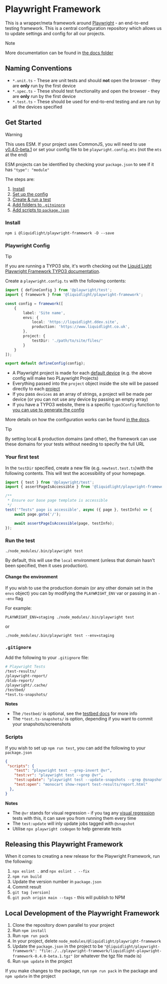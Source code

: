 # Playwright Framework

This is a wrapper/meta framework around [Playwright](https://playwright.dev/) - an end-to-end testing framework. This is a central configuration repository which allows us to update settings and config for all our projects.

> [!NOTE]
> More documentation can be found in [the docs folder](./docs/)

## Naming Conventions

- `*.unit.ts` - These are unit tests and should **not** open the browser - they are **only** run by the first device
- `*.spec.ts` - These should test functionality and open the browser - they are **only** run by the first device
- `*.test.ts` - These should be used for end-to-end testing and are run by all the devices specified

## Get Started

> [!WARNING]
> This uses ESM. If your project uses CommonJS, you will need to use [v0.4.0-beta.1](https://github.com/liquidlight/playwright-framework/tree/0.4.0-beta.1) or set your config file to be `playwright.config.mts` (not the `mts` at the end)

ESM projects can be identified by checking your `package.json` to see if it has `"type": "module"`

The steps are:

1. [Install](#install)
2. [Set up the config](#playwright-config)
3. [Create & run a test](#your-first-test)
4. [Add folders to `.gitginore`](#gitignore)
5. [Add scripts to `package.json`](#scripts)

### Install

```
npm i @liquidlight/playwright-framework -D --save
```

### Playwright Config

> [!TIP]
> If you are running a TYPO3 site, it's worth checking out the [Liquid Light Playwright Framework TYPO3 documentation](./docs/5-typo3.md).

Create a `playwright.config.ts` with the following contents:

```typescript
import { defineConfig } from '@playwright/test';
import { framework } from '@liquidlight/playwright-framework';

const config = framework([
    {
        label: 'Site name',
        envs: {
            local: 'https://liquidlight.ddev.site',
            production: 'https://www.liquidlight.co.uk',
        },
        project: {
            testDir: './path/to/site/files/'
        }
    }
]);

export default defineConfig(config);
```

- A Playwright project is made for each [default device](https://github.com/liquidlight/playwright-framework/blob/main/docs/2-configuration.md#default-devices) (e.g. the above config will make two PLaywright Projects)
- Everything passed into the `project` object inside the site will be passed directly to each [project](https://playwright.dev/docs/test-projects)
- If you pass `devices` as an array of strings, a project will be made per device (or you can not use any device by passing an empty array)
- If you have a TYPO3 website, there is a specific `typo3Config` function to [you can use to generate the config](./docs/5-typo3.md)

More details on how the configuration works can be found [in the docs](./docs/2-configuration.md).

> [!TIP]
> By setting local & production domains (and other), the framework can use these domains for your tests without needing to specify the full URL

### Your first test

In the `testDir` specified, create a new file (e.g. `newtest.test.ts`)with the following contents. This will test the accessibility of your homepage.

```typescript
import { test } from '@playwright/test';
import { assertPageIsAccessible } from '@liquidlight/playwright-framework/tests';

/**
 * Ensure our base page template is accessible
 */
test('"Tests" page is accessible', async ({ page }, testInfo) => {
    await page.goto('/');

    await assertPageIsAccessible(page, testInfo);
});
```

### Run the test

```
./node_modules/.bin/playwright test
```

By default, this will use the `local` environment (unless that domain hasn't been specified, then it uses production).

#### Change the environment

If you wish to use the production domain (or any other domain set in the `envs` object) you can by modifying the `PLAYWRIGHT_ENV` var or passing in an `--env` flag

For example:

```
PLAYWRIGHT_ENV=staging ./node_modules/.bin/playwright test
```

or

```
./node_modules/.bin/playwright test --env=staging
```

### `.gitignore`

Add the following to your `.gitignore` file:

```bash
# Playwright Tests
/test-results/
/playwright-report/
/blob-report/
/playwright/.cache/
/testbed/
*test.ts-snapshots/
```

**Notes**

- The `/testbed/` is optional, see the [testbed docs](./docs/testbed) for more info
- The `*test.ts-snapshots/` is option, depending if you want to commit your snapshots/screenshots


### Scripts

If you wish to set up `npm run test`, you can add the following to your `package.json`

```json
{
 "scripts": {
    "test": "playwright test --grep-invert @vr",
    "test:vr": "playwright test --grep @vr",
    "test:update": "playwright test --update-snapshots --grep @snapshot",
    "test:open": "monocart show-report test-results/report.html"
  },
}
```

**Notes**

- The `@vr` stands for visual regression - if you tag any [visual regression](https://github.com/liquidlight/playwright-framework/blob/main/docs/99-example-tests.md#visual-regression-test) tests with this, it can save you from running them every time
- The `test:update` will inly update jobs tagged with `@snapshot`
- Utilise `npx playwright codegen` to help generate tests

## Releasing this Playwright Framework

When it comes to creating a new release for the Playwright Framework, run the following:

1. `npx eslint .` and `npx eslint . --fix`
2. `npm run build`
3. Update the version number in `package.json`
4. Commit result
5. `git tag [version]`
6. `git push origin main --tags` - this will publish to NPM

## Local Development of the Playwright Framework

1. Clone the repository down parallel to your project
2. Run `npm install`
2. Run `npm run pack`
3. In your project, delete `node_modules/@liquidlight/playwright-framework`
4. Update the `package.json` in the project to be `"@liquidlight/playwright-framework": "file:./../playwright-framework/liquidlight-playwright-framework-0.4.0-beta.1.tgz"` (or whatever the tgz file made is)
5. Run `npm update` in the project

If you make changes to the package, run `npm run pack` in the package and `npm update` in the project
